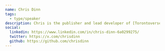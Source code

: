 ```yaml
---
name: Chris Dinn
tags:
  - type/speaker
description: Chris is the publisher and lead developer of [Torontoverse](https://torontoverse.com/). He's convinced that AI technology is revolutionizing software development. Chris Dinn is a software engineer with passion for media innovation.
social:
  linkedin: https://www.linkedin.com/in/chris-dinn-6a0299275/
  twitter: https://x.com/chrisdinn
  github: https://github.com/chrisdinn
---
```


